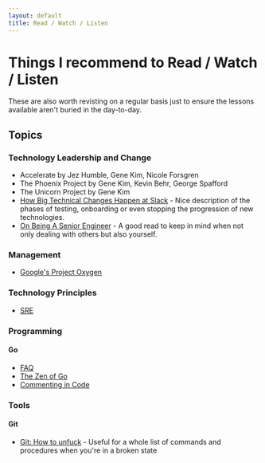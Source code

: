 ```yaml
---
layout: default
title: Read / Watch / Listen
---
```


# Things I recommend to Read / Watch / Listen

These are also worth revisting on a regular basis just to ensure the lessons available aren't buried in the day-to-day.

## Topics

### Technology Leadership and Change

* Accelerate by Jez Humble, Gene Kim, Nicole Forsgren
* The Phoenix Project by Gene Kim, Kevin Behr, George Spafford
* The Unicorn Project by Gene Kim
* [How Big Technical Changes Happen at Slack](https://slack.engineering/how-big-technical-changes-happen-at-slack-f1569d25ee7b) - Nice description of the phases of testing, onboarding or even stopping the progression of new technologies.
* [On Being A Senior Engineer](https://www.kitchensoap.com/2012/10/25/on-being-a-senior-engineer/) - A good read to keep in mind when not only dealing with others but also yourself.

### Management

* [Google's Project Oxygen](https://www.impraise.com/blog/project-oxygen-8-ways-google-resuscitated-management)

### Technology Principles

* [SRE](https://landing.google.com/sre/book/index.html)

### Programming

#### Go

* [FAQ](https://golang.org/doc/faq)
* [The Zen of Go](https://dave.cheney.net/2020/02/23/the-zen-of-go)
* [Commenting in Code](http://antirez.com/news/124)

### Tools

#### Git
* [Git: How to unfuck](https://www.youtube.com/watch?v=LP4F2rmi4r4) - Useful for a whole list of commands and procedures when you're in a broken state
